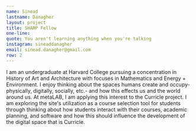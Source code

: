 ```yaml
---
name: Sinead
lastname: Danagher
layout: project
title: SHARP Fellow
one-line: 
quote: You aren't learning anything when you're talking
instagram: sineaddanagher
email: sinead.danagher@gmail.com
row: 2
---
```

I am an undergraduate at Harvard College pursuing a concentration in History of Art and Architecture with focuses in Mathematics and Energy + Environment. I enjoy thinking about the spaces humans create and occupy- physically, digitally, socially, etc.- and how this effects us and the world around us. At metaLAB, I am applying this interest to the Curricle project. I am exploring the site's utilization as a course selection tool for students through thinking about how students interact with their courses, academic planning, and software and how this should influence the development of the digital space that is Curricle.